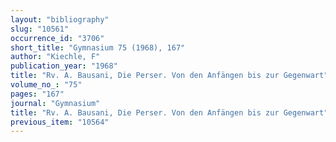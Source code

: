 ```yaml
---
layout: "bibliography"
slug: "10561"
occurrence_id: "3706"
short_title: "Gymnasium 75 (1968), 167"
author: "Kiechle, F"
publication_year: "1968"
title: "Rv. A. Bausani, Die Perser. Von den Anfängen bis zur Gegenwart"
volume_no_: "75"
pages: "167"
journal: "Gymnasium"
title: "Rv. A. Bausani, Die Perser. Von den Anfängen bis zur Gegenwart"
previous_item: "10564"
---
```

